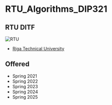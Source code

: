 # RTU_Algorithms_DIP321

## RTU DITF

![RTU](https://www.rtu.lv/images/logo_en.svg?v=1.1)
* [Riga Technical University](https://www.rtu.lv/en/fcsite)



## Offered 

* Spring 2021
* Spring 2022
* Spring 2023
* Spring 2024
* Spring 2025
